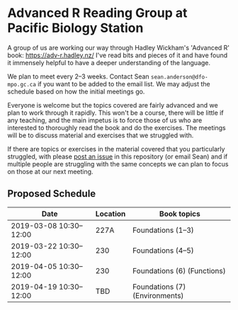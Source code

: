 # Advanced R Reading Group at Pacific Biology Station

A group of us are working our way through Hadley Wickham's 'Advanced R' book: <https://adv-r.hadley.nz/> I've read bits and pieces of it and have found it immensely helpful to have a deeper understanding of the language.

We plan to meet every 2–3 weeks. Contact Sean `sean.anderson@dfo-mpo.gc.ca` if you want to be added to the email list. We may adjust the schedule based on how the initial meetings go. 

Everyone is welcome but the topics covered are fairly advanced and we plan to work through it rapidly. This won't be a course, there will be little if any teaching, and the main impetus is to force those of us who are interested to thoroughly read the book and do the exercises. The meetings will be to discuss material and exercises that we struggled with.

If there are topics or exercises in the material covered that you particularly struggled, with please [post an issue](https://github.com/pbs-assess/adv-r-pbs/issues) in this repository (or email Sean) and if multiple people are struggling with the same concepts we can plan to focus on those at our next meeting.

## Proposed Schedule

| Date                     | Location  | Book topics                         |
|--------------------------|-----------|-------------------------------------|
| 2019-03-08 10:30–12:00   | 227A      | Foundations (1–3)                   |
| 2019-03-22 10:30–12:00   | 230       | Foundations (4–5)                   |
| 2019-04-05 10:30–12:00   | 230       | Foundations (6) (Functions)         |
| 2019-04-19 10:30–12:00   | TBD       | Foundations (7) (Environments)      |

